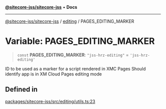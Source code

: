 [**@sitecore-jss/sitecore-jss**](../../README.md) • **Docs**

***

[@sitecore-jss/sitecore-jss](../../README.md) / [editing](../README.md) / PAGES\_EDITING\_MARKER

# Variable: PAGES\_EDITING\_MARKER

> `const` **PAGES\_EDITING\_MARKER**: `"jss-hrz-editing"` = `'jss-hrz-editing'`

ID to be used as a marker for a script rendered in XMC Pages
Should identify app is in XM Cloud Pages editing mode

## Defined in

[packages/sitecore-jss/src/editing/utils.ts:23](https://github.com/Sitecore/jss/blob/79b72df335ab50517e6c3357c25dd7db1965274d/packages/sitecore-jss/src/editing/utils.ts#L23)
